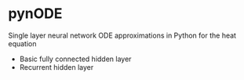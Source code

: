 # pynODE
Single layer neural network ODE approximations in Python for the heat equation
- Basic fully connected hidden layer
- Recurrent hidden layer
